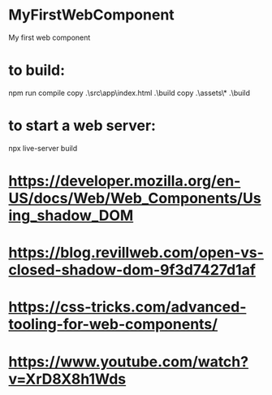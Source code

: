 # MyFirstWebComponent
My first web component

# to build:
npm run compile
copy .\\src\\app\\index.html .\\build
copy .\\assets\\* .\\build

# to start a web server:
npx live-server build

# https://developer.mozilla.org/en-US/docs/Web/Web_Components/Using_shadow_DOM
# https://blog.revillweb.com/open-vs-closed-shadow-dom-9f3d7427d1af
# https://css-tricks.com/advanced-tooling-for-web-components/
# https://www.youtube.com/watch?v=XrD8X8h1Wds


